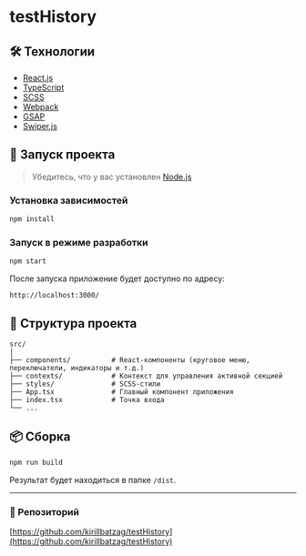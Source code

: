 # testHistory

## 🛠️ Технологии

- [React.js](https://react.dev/)
- [TypeScript](https://www.typescriptlang.org/)
- [SCSS](https://sass-lang.com/)
- [Webpack](https://webpack.js.org/)
- [GSAP](https://gsap.com/)
- [Swiper.js](https://swiperjs.com/)

## 🚀 Запуск проекта

> Убедитесь, что у вас установлен [Node.js](https://nodejs.org/)

### Установка зависимостей

```bash
npm install
```

### Запуск в режиме разработки

```bash
npm start
```

После запуска приложение будет доступно по адресу:

```
http://localhost:3000/
```

## 📁 Структура проекта

```
src/
│
├── components/          # React-компоненты (круговое меню, переключатели, индикаторы и т.д.)
├── contexts/            # Контекст для управления активной секцией
├── styles/              # SCSS-стили
├── App.tsx              # Главный компонент приложения
├── index.tsx            # Точка входа
└── ...
```

## 📦 Сборка

```bash
npm run build
```

Результат будет находиться в папке `/dist`.

---

### 🔗 Репозиторий

[https://github.com/kirillbatzag/testHistory](https://github.com/kirillbatzag/testHistory)
